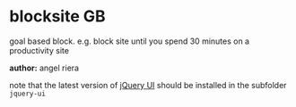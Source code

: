 # blocksite GB

goal based block. e.g. block site until you spend 30 minutes on a productivity site

**author:** angel riera

note that the latest version of [jQuery UI](https://jqueryui.com/) should be installed in the subfolder `jquery-ui`
